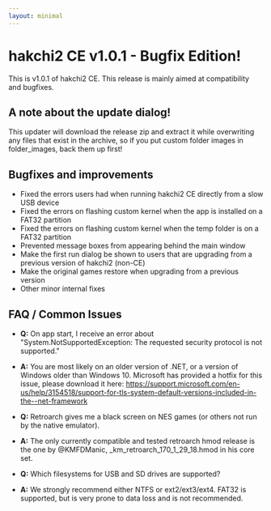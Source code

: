 ```yaml
---
layout: minimal
---
```

# hakchi2 CE v1.0.1 - Bugfix Edition!

This is v1.0.1 of hakchi2 CE. This release is mainly aimed at compatibility and bugfixes.

## A note about the update dialog!

This updater will download the release zip and extract it while overwriting any files that exist in the archive, so if you put custom folder images in folder_images, back them up first!

## Bugfixes and improvements

- Fixed the errors users had when running hakchi2 CE directly from a slow USB device
- Fixed the errors on flashing custom kernel when the app is installed on a FAT32 partition
- Fixed the errors on flashing custom kernel when the temp folder is on a FAT32 partition
- Prevented message boxes from appearing behind the main window
- Make the first run dialog be shown to users that are upgrading from a previous version of hakchi2 (non-CE)
- Make the original games restore when upgrading from a previous version
- Other minor internal fixes

## FAQ / Common Issues

- **Q:** On app start, I receive an error about "System.NotSupportedException: The requested security protocol is not supported."
- **A:** You are most likely on an older version of .NET, or a version of Windows older than Windows 10. Microsoft has provided a hotfix for this issue, please download it here: https://support.microsoft.com/en-us/help/3154518/support-for-tls-system-default-versions-included-in-the--net-framework

- **Q:** Retroarch gives me a black screen on NES games (or others not run by the native emulator).
- **A:** The only currently compatible and tested retroarch hmod release is the one by @KMFDManic, _km_retroarch_170_1_29_18.hmod in his core set.

- **Q:** Which filesystems for USB and SD drives are supported?
- **A:** We strongly recommend either NTFS or ext2/ext3/ext4. FAT32 is supported, but is very prone to data loss and is not recommended.

